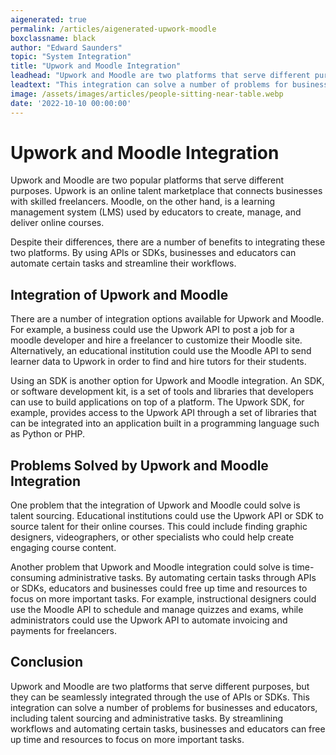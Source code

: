 ```yaml
---
aigenerated: true
permalink: /articles/aigenerated-upwork-moodle
boxclassname: black
author: "Edward Saunders"
topic: "System Integration"
title: "Upwork and Moodle Integration"
leadhead: "Upwork and Moodle are two platforms that serve different purposes, but they can be seamlessly integrated through the use of APIs or SDKs"
leadtext: "This integration can solve a number of problems for businesses and educators, including talent sourcing and administrative tasks. By streamlining workflows and automating certain tasks, businesses and educators can free up time and resources to focus on more important tasks."
image: /assets/images/articles/people-sitting-near-table.webp
date: '2022-10-10 00:00:00'
---
```

<div class="arttext"><h1>Upwork and Moodle Integration</h1> 

<p>Upwork and Moodle are two popular platforms that serve different purposes. Upwork is an online talent marketplace that connects businesses with skilled freelancers. Moodle, on the other hand, is a learning management system (LMS) used by educators to create, manage, and deliver online courses.</p>

<p>Despite their differences, there are a number of benefits to integrating these two platforms. By using APIs or SDKs, businesses and educators can automate certain tasks and streamline their workflows.</p>

<h2>Integration of Upwork and Moodle</h2> 

<p>There are a number of integration options available for Upwork and Moodle. For example, a business could use the Upwork API to post a job for a moodle developer and hire a freelancer to customize their Moodle site. Alternatively, an educational institution could use the Moodle API to send learner data to Upwork in order to find and hire tutors for their students.</p>

<p>Using an SDK is another option for Upwork and Moodle integration. An SDK, or software development kit, is a set of tools and libraries that developers can use to build applications on top of a platform. The Upwork SDK, for example, provides access to the Upwork API through a set of libraries that can be integrated into an application built in a programming language such as Python or PHP.</p>

<h2>Problems Solved by Upwork and Moodle Integration</h2>

<p>One problem that the integration of Upwork and Moodle could solve is talent sourcing. Educational institutions could use the Upwork API or SDK to source talent for their online courses. This could include finding graphic designers, videographers, or other specialists who could help create engaging course content.</p>

<p>Another problem that Upwork and Moodle integration could solve is time-consuming administrative tasks. By automating certain tasks through APIs or SDKs, educators and businesses could free up time and resources to focus on more important tasks. For example, instructional designers could use the Moodle API to schedule and manage quizzes and exams, while administrators could use the Upwork API to automate invoicing and payments for freelancers.</p>

<h2>Conclusion</h2>

<p>Upwork and Moodle are two platforms that serve different purposes, but they can be seamlessly integrated through the use of APIs or SDKs. This integration can solve a number of problems for businesses and educators, including talent sourcing and administrative tasks. By streamlining workflows and automating certain tasks, businesses and educators can free up time and resources to focus on more important tasks.</p>

</div>